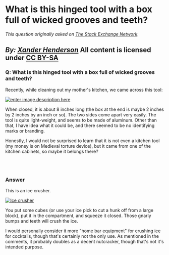 # What is this hinged tool with a box full of wicked grooves and teeth?

_This question originally asked on [The Stack Exchange Network](https://cooking.stackexchange.com/q/112302)._

_By: [Xander Henderson](https://cooking.stackexchange.com/u/89259)_
All content is licensed under [CC BY-SA](https://creativecommons.org/licenses/by-sa/4.0/)
<br>
--------------------------------------------
### Q: What is this hinged tool with a box full of wicked grooves and teeth?
<p>Recently, while cleaning out my mother's kitchen, we came across this tool:</p>
<p><a href="https://i.sstatic.net/oMmAU.jpg" rel="noreferrer"><img src="https://i.sstatic.net/oMmAU.jpg" alt="enter image description here" /></a></p>
<p>When closed, it is about 8 inches long (the box at the end is maybe 2 inches by 2 inches by an inch or so).  The two sides come apart very easily.  The tool is quite light-weight, and seems to be made of aluminum.  Other than that, I have idea what it could be, and there seemed to be no identifying marks or branding.</p>
<p>Honestly, I would not be surprised to learn that it is not even a kitchen tool (my money is on Medieval torture device), but it came from one of the kitchen cabinets, so maybe it belongs there?</p>

<br><br>
### Answer 
<p>This is an ice crusher.</p>
<p><a href="https://i.sstatic.net/Mdsam.jpg" rel="noreferrer"><img src="https://i.sstatic.net/Mdsam.jpg" alt="Ice crusher" /></a></p>
<p>You put some cubes (or use your ice pick to cut a hunk off from a large block), put it in the compartment, and squeeze it closed. Those gnarly bumps and teeth will crush the ice.</p>
<p>I would personally consider it more &quot;home bar equipment&quot; for crushing ice for cocktails, though that's certainly not the only use. As mentioned in the comments, it probably doubles as a decent nutcracker, though that's not it's intended purpose.</p>

